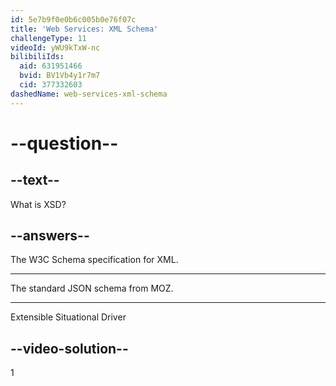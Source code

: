 ```yaml
---
id: 5e7b9f0e0b6c005b0e76f07c
title: 'Web Services: XML Schema'
challengeType: 11
videoId: yWU9kTxW-nc
bilibiliIds:
  aid: 631951466
  bvid: BV1Vb4y1r7m7
  cid: 377332603
dashedName: web-services-xml-schema
---
```


# --question--

## --text--

What is XSD?

## --answers--

The W3C Schema specification for XML.

---

The standard JSON schema from MOZ.

---

Extensible Situational Driver

## --video-solution--

1

